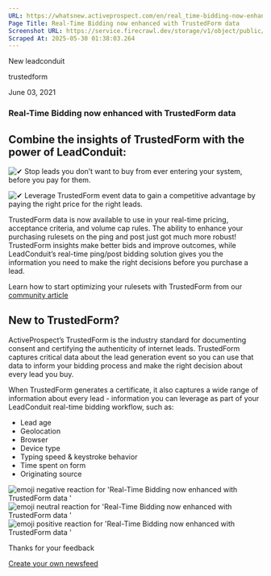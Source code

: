 ```yaml
---
URL: https://whatsnew.activeprospect.com/en/real_time-bidding-now-enhanced-with-trustedform-data-2w18AXmjC
Page Title: Real-Time Bidding now enhanced with TrustedForm data 
Screenshot URL: https://service.firecrawl.dev/storage/v1/object/public/media/screenshot-35def553-722a-4d4f-af38-3fc843cb3631.png
Scraped At: 2025-05-30 01:38:03.264
---
```


New
leadconduit

trustedform

June 03, 2021

### Real-Time Bidding now enhanced with TrustedForm data

## Combine the insights of TrustedForm with the power of LeadConduit:

![✔](https://static.getbeamer.com/emoji/2714.png) Stop leads you don’t want to buy from ever entering your system, before you pay for them.

![✔](https://static.getbeamer.com/emoji/2714.png) Leverage TrustedForm event data to gain a competitive advantage by paying the right price for the right leads.

TrustedForm data is now available to use in your real-time pricing, acceptance criteria, and volume cap rules. The ability to enhance your purchasing rulesets on the ping and post just got much more robust! TrustedForm insights make better bids and improve outcomes, while LeadConduit’s real-time ping/post bidding solution gives you the information you need to make the right decisions before you purchase a lead.

Learn how to start optimizing your rulesets with TrustedForm from our [community article](https://community.activeprospect.com/posts/4316883-enhanced-real-time-bidding-with-trustedform-data-services)

## New to TrustedForm?

ActiveProspect’s TrustedForm is the industry standard for documenting consent and certifying the authenticity of internet leads. TrustedForm captures critical data about the lead generation event so you can use that data to inform your bidding process and make the right decision about every lead you buy.

When TrustedForm generates a certificate, it also captures a wide range of information about every lead - information you can leverage as part of your LeadConduit real-time bidding workflow, such as:

- Lead age
- Geolocation
- Browser
- Device type
- Typing speed & keystroke behavior
- Time spent on form
- Originating source

![emoji negative reaction for 'Real-Time Bidding now enhanced with TrustedForm data '](https://app.getbeamer.com/images/emojiNeg.svg)![emoji neutral reaction for 'Real-Time Bidding now enhanced with TrustedForm data '](https://app.getbeamer.com/images/emojiNeut.svg)![emoji positive reaction for 'Real-Time Bidding now enhanced with TrustedForm data '](https://app.getbeamer.com/images/emojiPos.svg)

Thanks for your feedback

[Create your own newsfeed](https://www.getbeamer.com/?ref=watermark_MErKJCnu12412_public&company=ActiveProspect&watermarkRef=create&utm_term=MErKJCnu12412&utm_content=ActiveProspect&utm_source=standalone&utm_medium=footer&utm_campaign=create)
